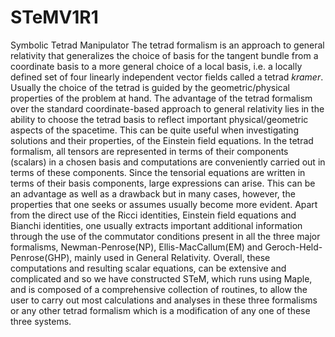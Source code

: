 # STeMV1R1
Symbolic Tetrad Manipulator
The tetrad formalism is an approach to general relativity that generalizes the choice of basis for the tangent bundle from a coordinate basis to a more general choice of a local basis, i.e. a locally defined set of four linearly independent vector fields called a tetrad <cite>kramer</cite>. Usually the choice of the tetrad is guided by the geometric/physical properties of the problem at hand. The advantage of the tetrad formalism over the standard coordinate-based approach to general relativity lies in the ability to choose the tetrad basis to reflect important physical/geometric aspects of the spacetime. This can be quite useful when investigating solutions and their properties, of the Einstein field equations. In the tetrad formalism, all tensors are represented in terms of their components (scalars) in a chosen basis and computations are conveniently carried out in terms of these components. Since the tensorial equations are written in terms of their basis components, large expressions can arise. This can be an advantage as well as a drawback but in many cases, however, the properties that one seeks or assumes usually become more evident. Apart from the direct use of the Ricci identities, Einstein field equations and Bianchi identities, one usually extracts important additional information through the use of the commutator conditions present in all the three major formalisms, Newman-Penrose(NP), Ellis-MacCallum(EM) and Geroch-Held-Penrose(GHP), mainly used in General Relativity. Overall, these computations and resulting scalar equations, can be extensive and complicated and so we have constructed STeM, which runs using Maple, and is composed of a comprehensive collection of routines, to allow the user to carry out most calculations and analyses in these three formalisms or any other tetrad formalism which is a modification of any one of these three systems.
